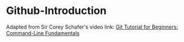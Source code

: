 # Github-Introduction

Adapted from Sir Corey Schafer's video link: [Git Tutorial for Beginners: Command-Line Fundamentals](https://youtu.be/HVsySz-h9r4)

